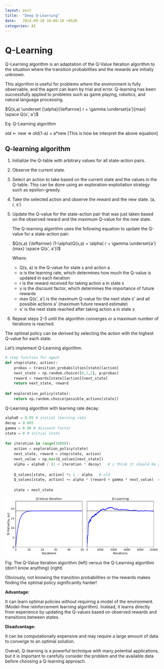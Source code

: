 ```yaml
---
layout: post
title:  "Deep Q-Learning"
date:   2024-09-20 10:00:10 +0530
categories: AI
---
```


# Q-Learning

Q-Learning algorithm is an adaptation of the Q-Value Iteration algorithm to the situation where the transition probabilities and the rewards are initially unknown.

This algorithm is useful for problems where the environment is fully observable, and the agent can learn by trial and error. Q-learning has been successfully applied to problems such as game playing, robotics, and natural language processing.

$Q(s,a) \underset {\alpha}{\leftarrow} r + \gamma.\underset{a'}{max} \space Q(s', a')$

Eq: Q-Learning algorithm

old ← new ⇒ old(1-a) + a*new [This is how be interpret the above equation]

## Q-learning algorithm

1. Initialize the Q-table with arbitrary values for all state-action pairs.
2. Observe the current state.
3. Select an action to take based on the current state and the values in the Q-table. This can be done using an exploration-exploitation strategy such as epsilon-greedy.
4. Take the selected action and observe the reward and the new state. (a, r, s’)
5. Update the Q-value for the state-action pair that was just taken based on the observed reward and the maximum Q-value for the new state.
    
    The Q-learning algorithm uses the following equation to update the Q-value for a state-action pair:
    
    $Q(s,a) {\leftarrow} (1-\alpha)Q(s,a) + \alpha(  r + \gamma.\underset{a'}{max} \space Q(s', a'))$
    
    Where:
    
    - Q(s, a) is the Q-value for state s and action a
    - α is the learning rate, which determines how much the Q-value is updated in each iteration
    - r is the reward received for taking action a in state s
    - γ is the discount factor, which determines the importance of future rewards
    - max Q(s', a') is the maximum Q-value for the next state s' and all possible actions a' (maximum future reward estimate)
    - s' is the next state reached after taking action a in state s
    
6. Repeat steps 2-5 until the algorithm converges or a maximum number of iterations is reached.

The optimal policy can be derived by selecting the action with the highest Q-value for each state.

Let’s implement Q-Learning algorithm.

```python
# step function for agent
def step(state, action):
	probas = transition_probabilities[state][action]
	next_state = np.random.choice([0,1,2], p=probas)
	reward = rewards[state][action][next_state]
	return next_state, reward

def exploration_policy(state):
	return np.random.choice(possible_actions[state])
```

Q-Learning algorithm with learning rate decay:

```python
alpha0 = 0.05 # initial learning rate
decay = 0.005 
gamma = 0.90 # discount factor
state = 0 # initial state

for iteration in range(10000):
	action = exploration_policy(state)
	next_state, reward = step(state, action)
	next_value = np.max(Q_values[next_state])
	alpha = alpha0 / (1 + iteration * decay)   # i think it should be alpha
	
	Q_values[state, action] *= 1 - alpha   # old
	Q_values[state, action] += alpha * (reward + gamma * next_value)  # new
	
	state = next_state
```

![Fig: The Q-Value Iteration algorithm (left) versus the Q-Learning algorithm (don’t know anything) (right)](/assets/2024/September/Q_learning.png)

Fig: The Q-Value Iteration algorithm (left) versus the Q-Learning algorithm (don’t know anything) (right)

Obviously, not knowing the transition probabilities or the rewards makes finding the optimal policy significantly harder!

**Advantage:**

It can learn optimal policies without requiring a model of the environment. (Model-free reinforcement learning algorithm).  Instead, it learns directly from experience by updating the Q-values based on observed rewards and transitions between states.

**Disadvantage:**

It can be computationally expensive and may require a large amount of data to converge to an optimal solution.

Overall, Q-learning is a powerful technique with many potential applications, but it is important to carefully consider the problem and the available data before choosing a Q-learning approach.